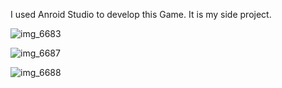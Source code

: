 
 I used Anroid Studio to develop this Game. It is my side project. 


![img_6683](https://cloud.githubusercontent.com/assets/24209732/23682192/94256bd4-0360-11e7-874f-19f088c12c48.PNG)

![img_6687](https://cloud.githubusercontent.com/assets/24209732/23681809/824bf312-035e-11e7-8554-c9c3999a1e8f.PNG)

![img_6688](https://cloud.githubusercontent.com/assets/24209732/23681808/8249a0da-035e-11e7-9744-d60599d64283.PNG)


